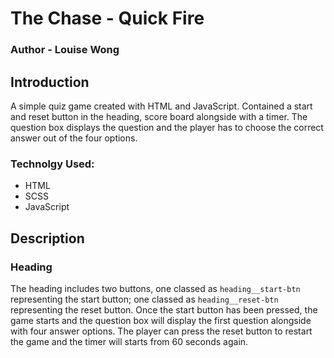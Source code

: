 # The Chase - Quick Fire
### Author - Louise Wong

## Introduction 
A simple quiz game created with HTML and JavaScript. Contained a start and reset button in the heading, score board alongside with a timer. The question box displays the question and the player has to choose the correct answer out of the four options.


### Technolgy Used:
- HTML
- SCSS
- JavaScript

## Description 
### Heading
The heading includes two buttons, one classed as `heading__start-btn` representing the start button; one classed as `heading__reset-btn` representing the reset button. Once the start button has been pressed, the game starts and the question box will display the first question alongside with four answer options. The player can press the reset button to restart the game and the timer will starts from 60 seconds again.


